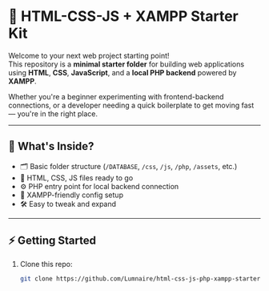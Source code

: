 # 🚀 HTML-CSS-JS + XAMPP Starter Kit

Welcome to your next web project starting point!  
This repository is a **minimal starter folder** for building web applications using **HTML**, **CSS**, **JavaScript**, and a **local PHP backend** powered by **XAMPP**.

Whether you're a beginner experimenting with frontend-backend connections, or a developer needing a quick boilerplate to get moving fast — you're in the right place.

---

## 🧰 What's Inside?

- 🗂️ Basic folder structure (`/DATABASE`, `/css`, `/js`, `/php`, `/assets`, etc.)
- 💅 HTML, CSS, JS files ready to go
- ⚙️ PHP entry point for local backend connection
- 🧪 XAMPP-friendly config setup
- 🛠️ Easy to tweak and expand

---

## ⚡ Getting Started

1. Clone this repo:
   ```bash
   git clone https://github.com/Lumnaire/html-css-js-php-xampp-starter-kit.git
